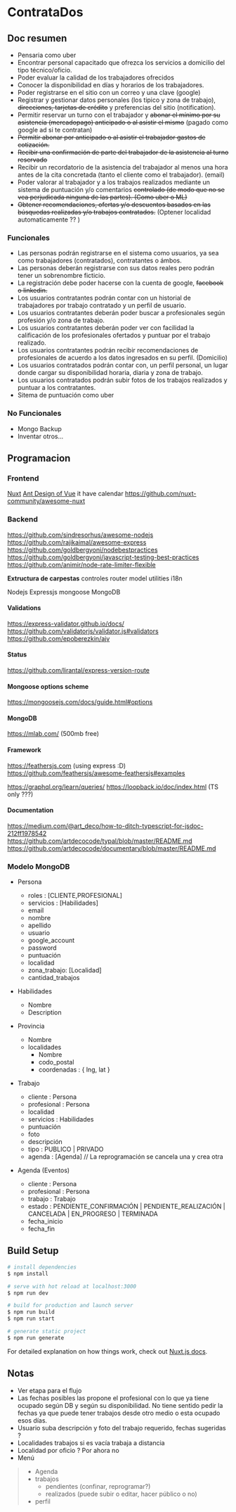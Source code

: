 # ContrataDos

## Doc resumen

- Pensaria como uber
- Encontrar personal capacitado que ofrezca los servicios a domicilio del tipo técnico/oficio.
- Poder evaluar la calidad de los trabajadores ofrecidos
- Conocer la disponibilidad en días y horarios de los trabajadores.
- Poder registrarse en el sitio con un correo y una clave (google)
- Registrar y gestionar datos personales (los tipico y zona de trabajo), ~~direcciones, tarjetas de crédito~~ y preferencias del sitio (notification).
- Permitir reservar un turno con el trabajador y ~~abonar el mínimo por su asistencia (mercadopago) anticipado o al asistir el mismo~~ (pagado como google ad si te contratan)
- ~~Permitir abonar por anticipado o al asistir el trabajador gastos de cotización.~~
- ~~Recibir una confirmación de parte del trabajador de la asistencia al turno reservado~~
- Recibir un recordatorio de la asistencia del trabajador al menos una hora antes de la cita concretada (tanto el cliente como el trabajador). (email)
- Poder valorar al trabajador y a los trabajos realizados mediante un sistema de puntuación y/o comentarios ~~controlado (de modo que no se vea perjudicada ninguna de las partes). (Como uber o ML)~~
- ~~Obtener recomendaciones, ofertas y/o descuentos basados en las búsquedas realizadas y/o trabajos contratados.~~ (Optener localidad automaticamente ?? )

### Funcionales

- Las personas podrán registrarse en el sistema como usuarios, ya sea como trabajadores (contratados), contratantes o ámbos.
- Las personas deberán registrarse con sus datos reales pero podrán tener un sobrenombre ficticio.
- La registración debe poder hacerse con la cuenta de google, ~~facebook o linkedin.~~
- Los usuarios contratantes podrán contar con un historial de trabajadores por trabajo contratado y un perfil de usuario.
- Los usuarios contratantes deberán poder buscar a profesionales según profesión y/o zona de trabajo.
- Los usuarios contratantes deberán poder ver con facilidad la calificación de los profesionales ofertados y puntuar por el trabajo realizado.
- Los usuarios contratantes podrán recibir recomendaciones de profesionales de acuerdo a los datos ingresados en su perfil. (Domicilio)
- Los usuarios contratados podrán contar con, un perfil personal, un lugar donde cargar su disponibilidad horaria, diaria y zona de trabajo.
- Los usuarios contratados podrán subir fotos de los trabajos realizados y puntuar a los contratantes.
- Sitema de puntuación como uber

### No Funcionales

- Mongo Backup
- Inventar otros...

## Programacion

### Frontend

[Nuxt](https://nuxtjs.org/)
[Ant Design of Vue](https://antdv.com/docs/vue/introduce/) it have calendar
<https://github.com/nuxt-community/awesome-nuxt>

### Backend

<https://github.com/sindresorhus/awesome-nodejs>
<https://github.com/rajikaimal/awesome-express>
<https://github.com/goldbergyoni/nodebestpractices>
<https://github.com/goldbergyoni/javascript-testing-best-practices>
<https://github.com/animir/node-rate-limiter-flexible>

**Extructura de carpestas**
controles
router
model
utilities
i18n

Nodejs
Expressjs
mongoose
MongoDB

#### Validations

<https://express-validator.github.io/docs/>
<https://github.com/validatorjs/validator.js#validators>
<https://github.com/epoberezkin/ajv>

#### Status

<https://github.com/lirantal/express-version-route>

#### Mongoose options scheme

<https://mongoosejs.com/docs/guide.html#options>

#### MongoDB

<https://mlab.com/> (500mb free)

#### Framework

<https://feathersjs.com> (using express :D)
<https://github.com/feathersjs/awesome-feathersjs#examples>

<https://graphql.org/learn/queries/>
<https://loopback.io/doc/index.html> (TS only ???)

#### Documentation

<https://medium.com/@art_deco/how-to-ditch-typescript-for-jsdoc-212ff1978542>
<https://github.com/artdecocode/typal/blob/master/README.md>
<https://github.com/artdecocode/documentary/blob/master/README.md>

### Modelo MongoDB

- Persona

  - roles : [CLIENTE,PROFESIONAL]
  - servicios : [Habilidades]
  - email
  - nombre
  - apellido
  - usuario
  - google_account
  - password
  - puntuación
  - localidad
  - zona_trabajo: [Localidad]
  - cantidad_trabajos

- Habilidades

  - Nombre
  - Description

- Provincia

  - Nombre
  - localidades
    - Nombre
    - codo_postal
    - coordenadas : { lng, lat }

- Trabajo

  - cliente : Persona
  - profesional : Persona
  - localidad
  - servicios : Habilidades
  - puntuación
  - foto
  - descripción
  - tipo : PUBLICO | PRIVADO
  - agenda : [Agenda] // La reprogramación se cancela una y crea otra

- Agenda (Eventos)
  - cliente : Persona
  - profesional : Persona
  - trabajo : Trabajo
  - estado : PENDIENTE_CONFIRMACIÓN | PENDIENTE_REALIZACIÓN | CANCELADA | EN_PROGRESO | TERMINADA
  - fecha_inicio
  - fecha_fin

## Build Setup

```bash
# install dependencies
$ npm install

# serve with hot reload at localhost:3000
$ npm run dev

# build for production and launch server
$ npm run build
$ npm run start

# generate static project
$ npm run generate
```

For detailed explanation on how things work, check out [Nuxt.js docs](https://nuxtjs.org).

## Notas

- Ver etapa para el flujo
- Las fechas posibles las propone el profesional con lo que ya tiene ocupado
  según DB y según su disponibilidad. No tiene sentido pedir la fechas ya que
  puede tener trabajos desde otro medio o esta ocupado esos días.
- Usuario suba descripción y foto del trabajo requerido, fechas sugeridas ?
- Localidades trabajos si es vacía trabaja a distancia
- Localidad por oficio ? Por ahora no
- Menú

> - Agenda
> - trabajos
>   - pendientes (confinar, reprogramar?)
>   - realizados (puede subir o editar, hacer público o no)
> - perfil
